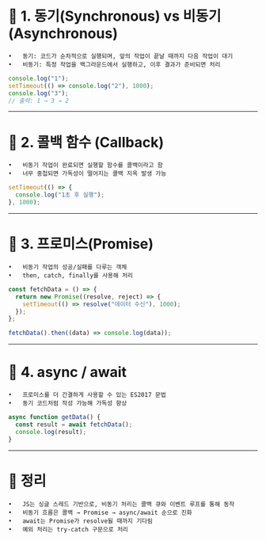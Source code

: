 # 📌 1. 동기(Synchronous) vs 비동기(Asynchronous)

    •	동기: 코드가 순차적으로 실행되며, 앞의 작업이 끝날 때까지 다음 작업이 대기
    •	비동기: 특정 작업을 백그라운드에서 실행하고, 이후 결과가 준비되면 처리

```js
console.log("1");
setTimeout(() => console.log("2"), 1000);
console.log("3");
// 출력: 1 → 3 → 2
```

---

# 📌 2. 콜백 함수 (Callback)

    •	비동기 작업이 완료되면 실행할 함수를 콜백이라고 함
    •	너무 중첩되면 가독성이 떨어지는 콜백 지옥 발생 가능

```js
setTimeout(() => {
  console.log("1초 후 실행");
}, 1000);
```

---

# 📌 3. 프로미스(Promise)

    •	비동기 작업의 성공/실패를 다루는 객체
    •	then, catch, finally를 사용해 처리

```js
const fetchData = () => {
  return new Promise((resolve, reject) => {
    setTimeout(() => resolve("데이터 수신"), 1000);
  });
};

fetchData().then((data) => console.log(data));
```

---

# 📌 4. async / await

    •	프로미스를 더 간결하게 사용할 수 있는 ES2017 문법
    •	동기 코드처럼 작성 가능해 가독성 향상

```js
async function getData() {
  const result = await fetchData();
  console.log(result);
}
```

---

# 📝 정리

    •	JS는 싱글 스레드 기반으로, 비동기 처리는 콜백 큐와 이벤트 루프를 통해 동작
    •	비동기 흐름은 콜백 → Promise → async/await 순으로 진화
    •	await는 Promise가 resolve될 때까지 기다림
    •	예외 처리는 try-catch 구문으로 처리
